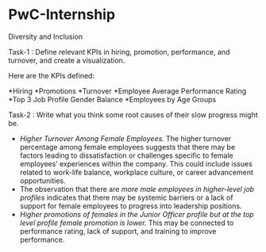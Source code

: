 # PwC-Internship
Diversity and Inclusion

Task-1 : Define relevant KPIs in hiring, promotion, performance, and turnover, and create a visualization.

Here are the KPIs defined:

*Hiring
*Promotions
*Turnover
*Employee Average Performance Rating
*Top 3 Job Profile Gender Balance
*Employees by Age Groups

Task-2 : Write what you think some root causes of their slow progress might be.

* *Higher Turnover Among Female Employees.* The higher turnover percentage among female employees suggests that there may be factors leading to dissatisfaction or challenges specific to female employees’ experiences within the company. This could include issues related to work-life balance, workplace culture, or career advancement opportunities.
* The observation that there are *more male employees in higher-level job profiles* indicates that there may be systemic barriers or a lack of support for female employees to progress into leadership positions.
* *Higher promotions of females in the Junior Officer profile but at the top level profile female promotion is lower.* This may be connected to performance rating, lack of support, and training to improve performance.
